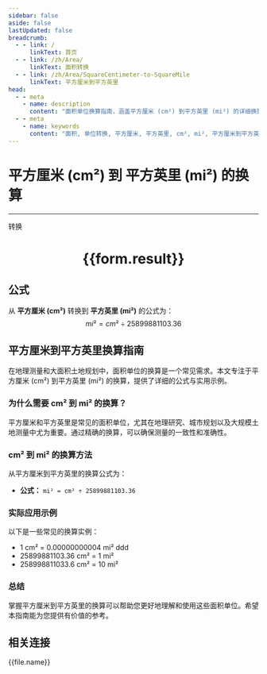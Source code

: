 ```yaml
---
sidebar: false
aside: false
lastUpdated: false
breadcrumb:
  - - link: /
      linkText: 首页
  - - link: /zh/Area/
      linkText: 面积转换
  - - link: /zh/Area/SquareCentimeter-to-SquareMile
      linkText: 平方厘米到平方英里
head:
  - - meta
    - name: description
      content: "面积单位换算指南，涵盖平方厘米 (cm²) 到平方英里 (mi²) 的详细换算公式与说明。"
  - - meta
    - name: keywords
      content: "面积, 单位转换, 平方厘米, 平方英里, cm², mi², 平方厘米到平方英里, 面积转换指南"
---
```

# 平方厘米 (cm²) 到 平方英里 (mi²) 的换算
---
<script setup>
import { onMounted, reactive, inject, ref } from 'vue'
import { NButton, NForm, NFormItem, NInput, NInputNumber, NSelect, NCard, useMessage,NGrid ,NGi } from 'naive-ui'
import { defineClientComponent } from 'vitepress'
import { Area } from '../../files';

const convert = inject('convert')

const form = reactive({
  number: null,
  result: '',
})

const convertHandler = () => {
  if (form.number !== null && !isNaN(form.number)) {
    const convertedValue = parseFloat(form.number) / 25899881103.36
    form.result = `${form.number}cm² = ${convertedValue.toFixed(10)}mi²`
  } else {
    form.result = '请输入有效的数值。'
  }
}
</script>

<n-form size="large" :model="form">
  <n-form-item label="平方厘米 (cm²)">
    <n-input-number v-model:value="form.number" placeholder="输入平方厘米" style="width: 100%" />
  </n-form-item>
  <n-form-item>
    <n-button type="primary" @click="convertHandler" block>转换</n-button>
  </n-form-item>
</n-form>

<n-card  embedded :bordered="false" hoverable>
  <div  style="text-align:center">
    <h1>{{form.result}}</h1>
  </div>
</n-card>

## 公式

从 **平方厘米 (cm²)** 转换到 **平方英里 (mi²)** 的公式为：
$$ mi² = cm² \div 25899881103.36 $$

## 平方厘米到平方英里换算指南

在地理测量和大面积土地规划中，面积单位的换算是一个常见需求。本文专注于平方厘米 (cm²) 到平方英里 (mi²) 的换算，提供了详细的公式与实用示例。

### 为什么需要 cm² 到 mi² 的换算？

平方厘米和平方英里是常见的面积单位，尤其在地理研究、城市规划以及大规模土地测量中尤为重要。通过精确的换算，可以确保测量的一致性和准确性。

### cm² 到 mi² 的换算方法

从平方厘米到平方英里的换算公式为：

- **公式：** `mi² = cm² ÷ 25899881103.36`

### 实际应用示例

以下是一些常见的换算实例：

- 1 cm² = 0.00000000004 mi²
ddd
- 25899881103.36 cm² = 1 mi²
- 258998811033.6 cm² = 10 mi²

### 总结

掌握平方厘米到平方英里的换算可以帮助您更好地理解和使用这些面积单位。希望本指南能为您提供有价值的参考。

## 相关连接
<n-grid x-gap="12" :cols="4">
  <n-gi v-for="(file, index) in Area" :key="index">
    <n-button
      text
      tag="a"
      :href="file.path"
      type="primary"
    >
      {{file.name}}
    </n-button>
  </n-gi>
</n-grid>